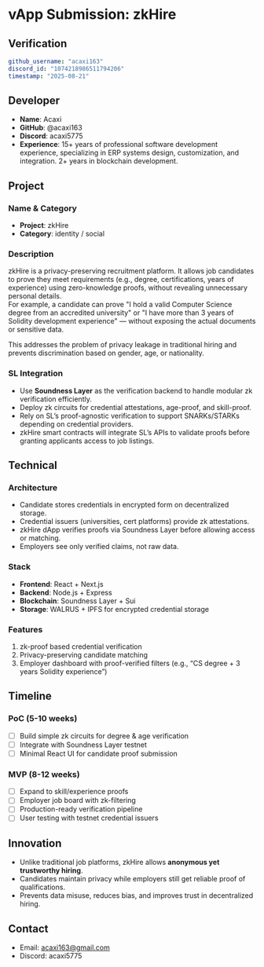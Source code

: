 # vApp Submission: zkHire

## Verification
```yaml
github_username: "acaxi163"
discord_id: "1074218986511794206"
timestamp: "2025-08-21"
```

## Developer
- **Name**: Acaxi  
- **GitHub**: @acaxi163  
- **Discord**: acaxi5775  
- **Experience**: 15+ years of professional software development experience, specializing in ERP systems design, customization, and integration. 2+ years in blockchain development.
## Project

### Name & Category
- **Project**: zkHire  
- **Category**: identity / social

### Description
zkHire is a privacy-preserving recruitment platform. It allows job candidates to prove they meet requirements (e.g., degree, certifications, years of experience) using zero-knowledge proofs, without revealing unnecessary personal details.  
For example, a candidate can prove "I hold a valid Computer Science degree from an accredited university" or "I have more than 3 years of Solidity development experience" — without exposing the actual documents or sensitive data.

This addresses the problem of privacy leakage in traditional hiring and prevents discrimination based on gender, age, or nationality.

### SL Integration
- Use **Soundness Layer** as the verification backend to handle modular zk verification efficiently.  
- Deploy zk circuits for credential attestations, age-proof, and skill-proof.  
- Rely on SL’s proof-agnostic verification to support SNARKs/STARKs depending on credential providers.  
- zkHire smart contracts will integrate SL’s APIs to validate proofs before granting applicants access to job listings.

## Technical

### Architecture
- Candidate stores credentials in encrypted form on decentralized storage.  
- Credential issuers (universities, cert platforms) provide zk attestations.  
- zkHire dApp verifies proofs via Soundness Layer before allowing access or matching.  
- Employers see only verified claims, not raw data.

### Stack
- **Frontend**: React + Next.js  
- **Backend**: Node.js + Express  
- **Blockchain**: Soundness Layer + Sui 
- **Storage**: WALRUS + IPFS for encrypted credential storage

### Features
1. zk-proof based credential verification  
2. Privacy-preserving candidate matching  
3. Employer dashboard with proof-verified filters (e.g., “CS degree + 3 years Solidity experience”)  

## Timeline

### PoC (5-10 weeks)
- [ ] Build simple zk circuits for degree & age verification  
- [ ] Integrate with Soundness Layer testnet  
- [ ] Minimal React UI for candidate proof submission

### MVP (8-12 weeks)
- [ ] Expand to skill/experience proofs  
- [ ] Employer job board with zk-filtering  
- [ ] Production-ready verification pipeline  
- [ ] User testing with testnet credential issuers

## Innovation
- Unlike traditional job platforms, zkHire allows **anonymous yet trustworthy hiring**.  
- Candidates maintain privacy while employers still get reliable proof of qualifications.  
- Prevents data misuse, reduces bias, and improves trust in decentralized hiring.  

## Contact
- Email: acaxi163@gmail.com  
- Discord: acaxi5775

